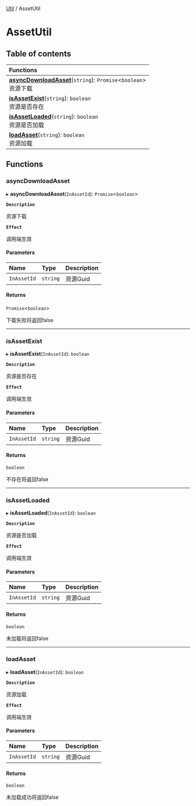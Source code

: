 [Util](Util.Util.md) / AssetUtil

# AssetUtil <Badge type="tip" text="Namespace" />

## Table of contents

| Functions |
| :-----|
| **[asyncDownloadAsset](Util.AssetUtil.md#asyncdownloadasset)**(`string`): `Promise`<`boolean`\> <br> 资源下载|
| **[isAssetExist](Util.AssetUtil.md#isassetexist)**(`string`): `boolean` <br> 资源是否存在|
| **[isAssetLoaded](Util.AssetUtil.md#isassetloaded)**(`string`): `boolean` <br> 资源是否加载|
| **[loadAsset](Util.AssetUtil.md#loadasset)**(`string`): `boolean` <br> 资源加载|

## Functions

### asyncDownloadAsset

▸ **asyncDownloadAsset**(`InAssetId`): `Promise`<`boolean`\>

**`Description`**

资源下载

**`Effect`**

调用端生效

#### Parameters

| Name | Type | Description |
| :------ | :------ | :------ |
| `InAssetId` | `string` | 资源Guid |

#### Returns

`Promise`<`boolean`\>

下载失败将返回false

___

### isAssetExist

▸ **isAssetExist**(`InAssetId`): `boolean`

**`Description`**

资源是否存在

**`Effect`**

调用端生效

#### Parameters

| Name | Type | Description |
| :------ | :------ | :------ |
| `InAssetId` | `string` | 资源Guid |

#### Returns

`boolean`

不存在将返回false

___

### isAssetLoaded

▸ **isAssetLoaded**(`InAssetId`): `boolean`

**`Description`**

资源是否加载

**`Effect`**

调用端生效

#### Parameters

| Name | Type | Description |
| :------ | :------ | :------ |
| `InAssetId` | `string` | 资源Guid |

#### Returns

`boolean`

未加载将返回false

___

### loadAsset

▸ **loadAsset**(`InAssetId`): `boolean`

**`Description`**

资源加载

**`Effect`**

调用端生效

#### Parameters

| Name | Type | Description |
| :------ | :------ | :------ |
| `InAssetId` | `string` | 资源Guid |

#### Returns

`boolean`

未加载成功将返回false
